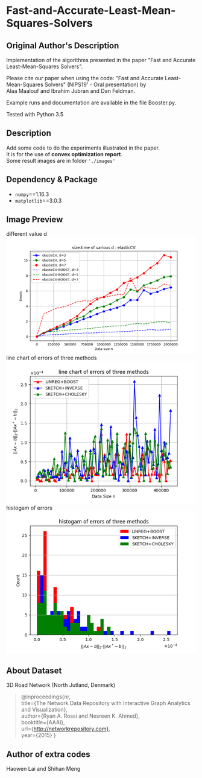 # Fast-and-Accurate-Least-Mean-Squares-Solvers
## Original Author's Description
Implementation of the algorithms presented in the paper "Fast and Accurate Least-Mean-Squares Solvers".  

Please cite our paper when using the code: "Fast and Accurate Least-Mean-Squares Solvers" (NIPS19' - Oral presentation) by   
Alaa Maalouf and Ibrahim Jubran and Dan Feldman.  

Example runs and documentation are available in the file Booster.py.  

Tested with Python 3.5  

## Description
Add some code to do the experiments illustrated in the paper.  
It is for the use of **convex optimization report**.  
Some result images are in folder `'./images'`  

## Dependency & Package
- `numpy`==1.16.3
- `matplotlib`==3.0.3

## Image Preview
different value d  
![various_d](https://github.com/HaowenLai/Fast-and-Accurate-Least-Mean-Squares-Solvers/blob/master/images/size-time%20of%20various%20d-elasticCV.png)  
line chart of errors of three methods  
![line_c](https://github.com/HaowenLai/Fast-and-Accurate-Least-Mean-Squares-Solvers/blob/master/images/line_chart_of_errors_of_three_methods.png)  
histogam of errors  
![hist](https://github.com/HaowenLai/Fast-and-Accurate-Least-Mean-Squares-Solvers/blob/master/images/histogam_of_errors_of_linBoost0.png)  

## About Dataset
3D Road Network (North Jutland, Denmark)  
> @inproceedings{nr,  
     title={The Network Data Repository with Interactive Graph Analytics and Visualization},  
     author={Ryan A. Rossi and Nesreen K. Ahmed},  
     booktitle={AAAI},  
     url={http://networkrepository.com},  
     year={2015}
}  

## Author of extra codes
Haowen Lai and Shihan Meng
